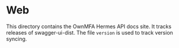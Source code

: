 # Web

This directory contains the OwnMFA Hermes API docs site. It tracks releases
of swagger-ui-dist. The file `version` is used to track version syncing.

